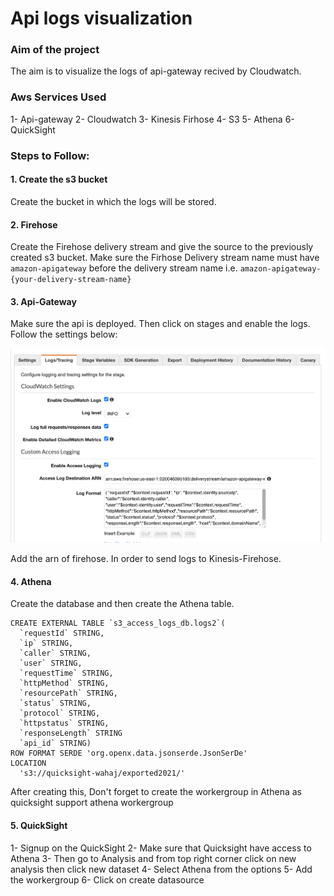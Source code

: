 # Api logs visualization

### Aim of the project
The aim is to visualize the logs of api-gateway recived by Cloudwatch.

### Aws Services Used
1- Api-gateway
2- Cloudwatch
3- Kinesis Firhose
4- S3
5- Athena
6- QuickSight

### Steps to Follow:

#### 1. Create the s3 bucket
Create the bucket in which the logs will be stored.

#### 2. Firehose 
Create the Firehose delivery stream and give the source to the previously created s3 bucket.
Make sure the Firhose Delivery stream name must have `amazon-apigateway` before the delivery stream name i.e. `amazon-apigateway-{your-delivery-stream-name}`

#### 3. Api-Gateway 

Make sure the api is deployed.
Then click on stages and enable the logs. Follow the settings below:

![](images/api-logs-enable.png)

Add the arn of firehose. In order to send logs to Kinesis-Firehose.

#### 4. Athena
Create the database and then create the Athena table.

```
CREATE EXTERNAL TABLE `s3_access_logs_db.logs2`(
  `requestId` STRING,
  `ip` STRING,
  `caller` STRING,
  `user` STRING,
  `requestTime` STRING,
  `httpMethod` STRING,
  `resourcePath` STRING,
  `status` STRING,
  `protocol` STRING,
  `httpstatus` STRING,
  `responseLength` STRING
  `api_id` STRING)
ROW FORMAT SERDE 'org.openx.data.jsonserde.JsonSerDe'
LOCATION
  's3://quicksight-wahaj/exported2021/'
```
After creating this, Don't forget to create the workergroup in Athena as quicksight support athena workergroup

#### 5. QuickSight

1- Signup on the QuickSight
2- Make sure that Quicksight have access to Athena
3- Then go to Analysis and from top right corner click on new analysis then click new dataset
4- Select Athena from the options
5- Add the workergroup
6- Click on create datasource
